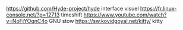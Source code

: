 https://github.com/Hyde-project/hyde interface visuel
https://fr.linux-console.net/?p=12713 timeshift
https://www.youtube.com/watch?v=NoFiYOqnC4o GNU stow
https://sw.kovidgoyal.net/kitty/ kitty
